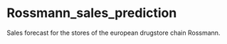 # Rossmann_sales_prediction
Sales forecast for the stores of the european drugstore chain Rossmann.
